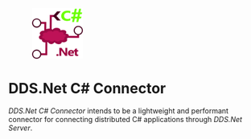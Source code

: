 &nbsp; &nbsp; &nbsp; &nbsp; &nbsp; &nbsp; <img src="./.assets/DDS.Net Connector Icon-CS-BG-None.png" width="20%" />


# DDS.Net C# Connector

*DDS.Net C# Connector* intends to be a lightweight and performant connector for connecting distributed C# applications through *DDS.Net Server*.
